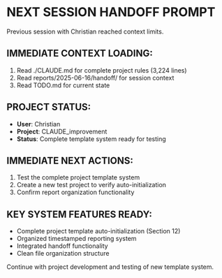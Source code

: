 # NEXT SESSION HANDOFF PROMPT

Previous session with Christian reached context limits.

## IMMEDIATE CONTEXT LOADING:
1. Read ./CLAUDE.md for complete project rules (3,224 lines)
2. Read reports/2025-06-16/handoff/ for session context
3. Read TODO.md for current state

## PROJECT STATUS:
- **User**: Christian  
- **Project**: CLAUDE_improvement
- **Status**: Complete template system ready for testing

## IMMEDIATE NEXT ACTIONS:
1. Test the complete project template system
2. Create a new test project to verify auto-initialization
3. Confirm report organization functionality

## KEY SYSTEM FEATURES READY:
- Complete project template auto-initialization (Section 12)
- Organized timestamped reporting system
- Integrated handoff functionality
- Clean file organization structure

Continue with project development and testing of new template system.

